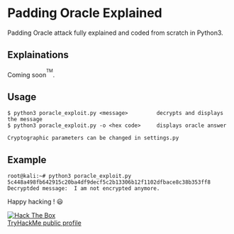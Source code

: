# Padding Oracle Explained
Padding Oracle attack fully explained and coded from scratch in Python3.


## Explainations
Coming soon<sup><sup>TM</sup></sup>.

## Usage

~~~
$ python3 poracle_exploit.py <message>         decrypts and displays the message
$ python3 poracle_exploit.py -o <hex code>     displays oracle answer

Cryptographic parameters can be changed in settings.py
~~~

## Example

~~~
root@kali:~# python3 poracle_exploit.py 5c448a498fb642915c20ba4df9decf5c2b13306b12f1102dfbace8c38b353ff8
Decryptded message:  I am not encrypted anymore.
~~~


Happy hacking ! :smiley:

[<img src="http://www.hackthebox.eu/badge/image/249498" alt="Hack The Box">](https://www.hackthebox.eu/profile/249498)   
[TryHackMe public profile](https://tryhackme.com/p/D3rf)
